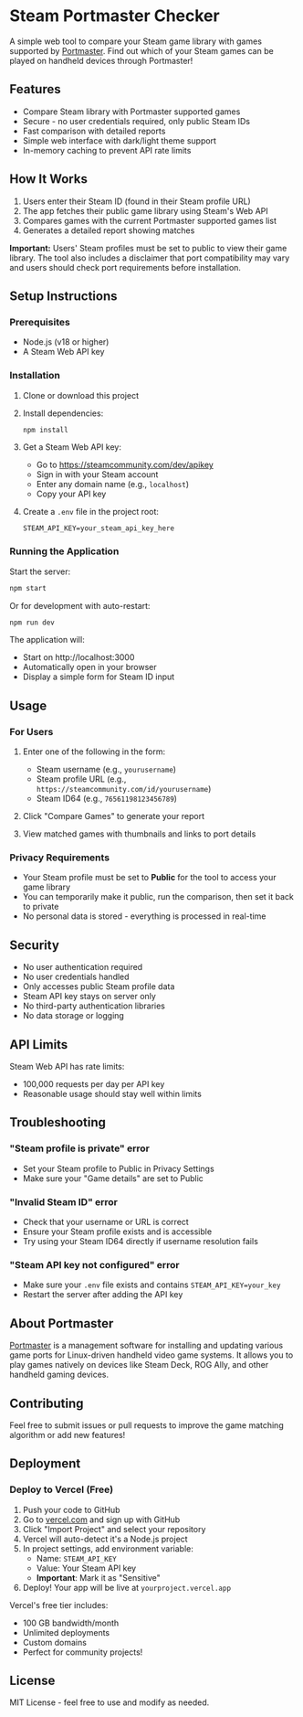 # Steam Portmaster Checker

A simple web tool to compare your Steam game library with games supported by [Portmaster](https://portmaster.games/). Find out which of your Steam games can be played on handheld devices through Portmaster!

## Features

- Compare Steam library with Portmaster supported games
- Secure - no user credentials required, only public Steam IDs
- Fast comparison with detailed reports
- Simple web interface with dark/light theme support
- In-memory caching to prevent API rate limits

## How It Works

1. Users enter their Steam ID (found in their Steam profile URL)
2. The app fetches their public game library using Steam's Web API
3. Compares games with the current Portmaster supported games list
4. Generates a detailed report showing matches

**Important:** Users' Steam profiles must be set to public to view their game library. The tool also includes a disclaimer that port compatibility may vary and users should check port requirements before installation.

## Setup Instructions

### Prerequisites

- Node.js (v18 or higher)
- A Steam Web API key

### Installation

1. Clone or download this project
2. Install dependencies:
   ```bash
   npm install
   ```

3. Get a Steam Web API key:
   - Go to https://steamcommunity.com/dev/apikey
   - Sign in with your Steam account
   - Enter any domain name (e.g., `localhost`)
   - Copy your API key

4. Create a `.env` file in the project root:
   ```
   STEAM_API_KEY=your_steam_api_key_here
   ```

### Running the Application

Start the server:
```bash
npm start
```

Or for development with auto-restart:
```bash
npm run dev
```

The application will:
- Start on http://localhost:3000
- Automatically open in your browser
- Display a simple form for Steam ID input

## Usage

### For Users

1. Enter one of the following in the form:
   - Steam username (e.g., `yourusername`)
   - Steam profile URL (e.g., `https://steamcommunity.com/id/yourusername`)
   - Steam ID64 (e.g., `76561198123456789`)

2. Click "Compare Games" to generate your report

3. View matched games with thumbnails and links to port details

### Privacy Requirements

- Your Steam profile must be set to **Public** for the tool to access your game library
- You can temporarily make it public, run the comparison, then set it back to private
- No personal data is stored - everything is processed in real-time

## Security

- No user authentication required
- No user credentials handled
- Only accesses public Steam profile data
- Steam API key stays on server only
- No third-party authentication libraries
- No data storage or logging

## API Limits

Steam Web API has rate limits:
- 100,000 requests per day per API key
- Reasonable usage should stay well within limits

## Troubleshooting

### "Steam profile is private" error
- Set your Steam profile to Public in Privacy Settings
- Make sure your "Game details" are set to Public

### "Invalid Steam ID" error
- Check that your username or URL is correct
- Ensure your Steam profile exists and is accessible
- Try using your Steam ID64 directly if username resolution fails

### "Steam API key not configured" error
- Make sure your `.env` file exists and contains `STEAM_API_KEY=your_key`
- Restart the server after adding the API key

## About Portmaster

[Portmaster](https://portmaster.games/) is a management software for installing and updating various game ports for Linux-driven handheld video game systems. It allows you to play games natively on devices like Steam Deck, ROG Ally, and other handheld gaming devices.

## Contributing

Feel free to submit issues or pull requests to improve the game matching algorithm or add new features!

## Deployment

### Deploy to Vercel (Free)

1. Push your code to GitHub
2. Go to [vercel.com](https://vercel.com) and sign up with GitHub
3. Click "Import Project" and select your repository
4. Vercel will auto-detect it's a Node.js project
5. In project settings, add environment variable:
   - Name: `STEAM_API_KEY`
   - Value: Your Steam API key
   - **Important**: Mark it as "Sensitive"
6. Deploy! Your app will be live at `yourproject.vercel.app`

Vercel's free tier includes:
- 100 GB bandwidth/month
- Unlimited deployments
- Custom domains
- Perfect for community projects!

## License

MIT License - feel free to use and modify as needed.